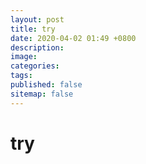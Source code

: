 ```yaml
---
layout: post
title: try
date: 2020-04-02 01:49 +0800
description: 
image: 
categories: 
tags: 
published: false
sitemap: false
---
```

# try
